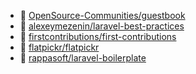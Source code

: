 - 📄 [OpenSource-Communities/guestbook](https://github.com/OpenSource-Communities/guestbook)
- 📄 [alexeymezenin/laravel-best-practices](https://github.com/alexeymezenin/laravel-best-practices)
- 📄 [firstcontributions/first-contributions](https://github.com/firstcontributions/first-contributions)
- 📄 [flatpickr/flatpickr](https://github.com/flatpickr/flatpickr)
- 📄 [rappasoft/laravel-boilerplate](https://github.com/rappasoft/laravel-boilerplate)
